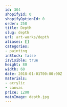 ```yaml
---
id: 304
shopifyId: 0
shopifyOptionId: 0
order: 258
title: Depth
slug: depth
url: art-works/depth
aliases: []
categories:
- painting
inStock: false
isVisible: true
height: 80
width: 60
date: 2018-01-01T00:00:00Z
materials:
- acrylic
- canvas
price: 1200
mainImage: depth.jpg
---
```

